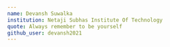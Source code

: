 ```yaml
---
name: Devansh Suwalka
institution: Netaji Subhas Institute Of Technology
quote: Always remember to be yourself
github_user: devansh2021
---
```

